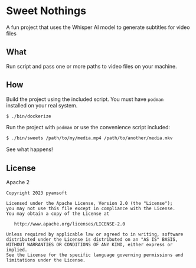 # Sweet Nothings

A fun project that uses the Whisper AI model to generate
subtitles for video files

## What

Run script and pass one or more paths to video files on your
machine.

## How

Build the project using the included script. You must have `podman`  
installed on your real system.
```bash
$ ./bin/dockerize
```

Run the project with `podman` or use the convenience script included:
```bash
$ ./bin/sweets /path/to/my/media.mp4 /path/to/another/media.mkv
```

See what happens!

## License

Apache 2

```
Copyright 2023 pyamsoft

Licensed under the Apache License, Version 2.0 (the "License");
you may not use this file except in compliance with the License.
You may obtain a copy of the License at

   http://www.apache.org/licenses/LICENSE-2.0

Unless required by applicable law or agreed to in writing, software
distributed under the License is distributed on an "AS IS" BASIS,
WITHOUT WARRANTIES OR CONDITIONS OF ANY KIND, either express or implied.
See the License for the specific language governing permissions and
limitations under the License.
```

